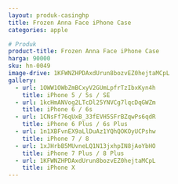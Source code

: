 ```yaml
---
layout: produk-casinghp
title: Frozen Anna Face iPhone Case
categories: apple

# Produk
product-title: Frozen Anna Face iPhone Case
harga: 90000
sku: hn-0049
image-drive: 1KFWNZHPDAxdUrun8bozvEZ0hejtaMCpL
gallery:
  - url: 1OWW1OWbZmBCxyV2GUmLpfrTzIbxKyn4h
    title: iPhone 5 / 5s / SE
  - url: 1kcHmANVog2LTcDl25YNVCg7lqcDqGWZm
    title: iPhone 6 / 6s
  - url: 1CNsFf76qUxB_33fEVH5SFrBZqwPs6qdR
    title: iPhone 6 Plus / 6s Plus
  - url: 1n1XBFvnEX9aLlDuAz1YQhQOKOyUCPshw
    title: iPhone 7 / 8
  - url: 1xJHrbB5MUvneLQ1N13jxhpIN8jAoYbHO
    title: iPhone 7 Plus / 8 Plus
  - url: 1KFWNZHPDAxdUrun8bozvEZ0hejtaMCpL
    title: iPhone X
---
```


